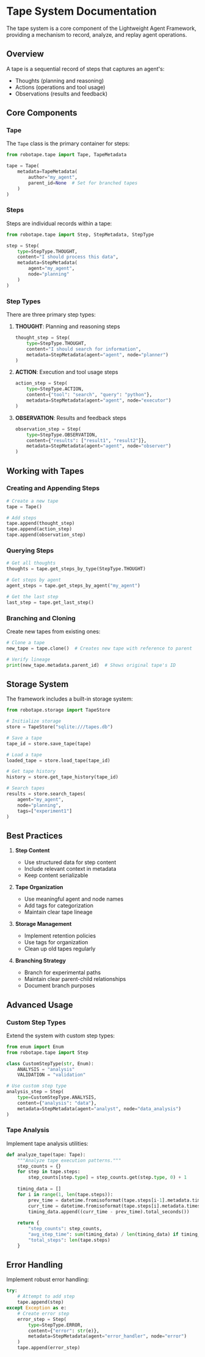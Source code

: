 # Tape System Documentation

The tape system is a core component of the Lightweight Agent Framework, providing a mechanism to record, analyze, and replay agent operations.

## Overview

A tape is a sequential record of steps that captures an agent's:
- Thoughts (planning and reasoning)
- Actions (operations and tool usage)
- Observations (results and feedback)

## Core Components

### Tape

The `Tape` class is the primary container for steps:

```python
from robotape.tape import Tape, TapeMetadata

tape = Tape(
    metadata=TapeMetadata(
        author="my_agent",
        parent_id=None  # Set for branched tapes
    )
)
```

### Steps

Steps are individual records within a tape:

```python
from robotape.tape import Step, StepMetadata, StepType

step = Step(
    type=StepType.THOUGHT,
    content="I should process this data",
    metadata=StepMetadata(
        agent="my_agent",
        node="planning"
    )
)
```

### Step Types

There are three primary step types:

1. **THOUGHT**: Planning and reasoning steps
   ```python
   thought_step = Step(
       type=StepType.THOUGHT,
       content="I should search for information",
       metadata=StepMetadata(agent="agent", node="planner")
   )
   ```

2. **ACTION**: Execution and tool usage steps
   ```python
   action_step = Step(
       type=StepType.ACTION,
       content={"tool": "search", "query": "python"},
       metadata=StepMetadata(agent="agent", node="executor")
   )
   ```

3. **OBSERVATION**: Results and feedback steps
   ```python
   observation_step = Step(
       type=StepType.OBSERVATION,
       content={"results": ["result1", "result2"]},
       metadata=StepMetadata(agent="agent", node="observer")
   )
   ```

## Working with Tapes

### Creating and Appending Steps

```python
# Create a new tape
tape = Tape()

# Add steps
tape.append(thought_step)
tape.append(action_step)
tape.append(observation_step)
```

### Querying Steps

```python
# Get all thoughts
thoughts = tape.get_steps_by_type(StepType.THOUGHT)

# Get steps by agent
agent_steps = tape.get_steps_by_agent("my_agent")

# Get the last step
last_step = tape.get_last_step()
```

### Branching and Cloning

Create new tapes from existing ones:

```python
# Clone a tape
new_tape = tape.clone()  # Creates new tape with reference to parent

# Verify lineage
print(new_tape.metadata.parent_id)  # Shows original tape's ID
```

## Storage System

The framework includes a built-in storage system:

```python
from robotape.storage import TapeStore

# Initialize storage
store = TapeStore("sqlite:///tapes.db")

# Save a tape
tape_id = store.save_tape(tape)

# Load a tape
loaded_tape = store.load_tape(tape_id)

# Get tape history
history = store.get_tape_history(tape_id)

# Search tapes
results = store.search_tapes(
    agent="my_agent",
    node="planning",
    tags=["experiment1"]
)
```

## Best Practices

1. **Step Content**
   - Use structured data for step content
   - Include relevant context in metadata
   - Keep content serializable

2. **Tape Organization**
   - Use meaningful agent and node names
   - Add tags for categorization
   - Maintain clear tape lineage

3. **Storage Management**
   - Implement retention policies
   - Use tags for organization
   - Clean up old tapes regularly

4. **Branching Strategy**
   - Branch for experimental paths
   - Maintain clear parent-child relationships
   - Document branch purposes

## Advanced Usage

### Custom Step Types

Extend the system with custom step types:

```python
from enum import Enum
from robotape.tape import Step

class CustomStepType(str, Enum):
    ANALYSIS = "analysis"
    VALIDATION = "validation"

# Use custom step type
analysis_step = Step(
    type=CustomStepType.ANALYSIS,
    content={"analysis": "data"},
    metadata=StepMetadata(agent="analyst", node="data_analysis")
)
```

### Tape Analysis

Implement tape analysis utilities:

```python
def analyze_tape(tape: Tape):
    """Analyze tape execution patterns."""
    step_counts = {}
    for step in tape.steps:
        step_counts[step.type] = step_counts.get(step.type, 0) + 1
    
    timing_data = []
    for i in range(1, len(tape.steps)):
        prev_time = datetime.fromisoformat(tape.steps[i-1].metadata.timestamp)
        curr_time = datetime.fromisoformat(tape.steps[i].metadata.timestamp)
        timing_data.append((curr_time - prev_time).total_seconds())
    
    return {
        "step_counts": step_counts,
        "avg_step_time": sum(timing_data) / len(timing_data) if timing_data else 0,
        "total_steps": len(tape.steps)
    }
```

## Error Handling

Implement robust error handling:

```python
try:
    # Attempt to add step
    tape.append(step)
except Exception as e:
    # Create error step
    error_step = Step(
        type=StepType.ERROR,
        content={"error": str(e)},
        metadata=StepMetadata(agent="error_handler", node="error")
    )
    tape.append(error_step)
```